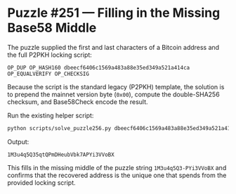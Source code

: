 # Puzzle #251 — Filling in the Missing Base58 Middle

The puzzle supplied the first and last characters of a Bitcoin address and the
full P2PKH locking script:

```
OP_DUP OP_HASH160 dbeecf6406c1569a483a88e35ed349a521a414ca OP_EQUALVERIFY OP_CHECKSIG
```

Because the script is the standard legacy (P2PKH) template, the solution is to
prepend the mainnet version byte (`0x00`), compute the double-SHA256 checksum,
and Base58Check encode the result.

Run the existing helper script:

```bash
python scripts/solve_puzzle256.py dbeecf6406c1569a483a88e35ed349a521a414ca
```

Output:

```
1M3u4q5Q35qtQPmDHeubVbk7APYi3VVoBX
```

This fills in the missing middle of the puzzle string `1M3u4q5Q3-PYi3VVoBX` and
confirms that the recovered address is the unique one that spends from the
provided locking script.
